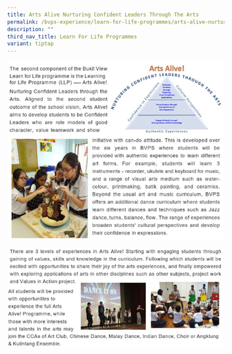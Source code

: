 ```yaml
---
title: Arts Alive Nurturing Confident Leaders Through The Arts
permalink: /bvps-experience/learn-for-life-programmes/arts-alive-nurturing-confident-leaders-through-the-arts/
description: ""
third_nav_title: Learn For Life Programmes
variant: tiptap
---
```

![](/images/BVPS%20Experience/LEARN%20FOR%20LIFE%20PROGRAMMES/ARTS%20ALIVE%20NURTURING%20CONFIDENT/A1.jpg)

![](/images/BVPS%20Experience/LEARN%20FOR%20LIFE%20PROGRAMMES/ARTS%20ALIVE%20NURTURING%20CONFIDENT/A2.jpg)